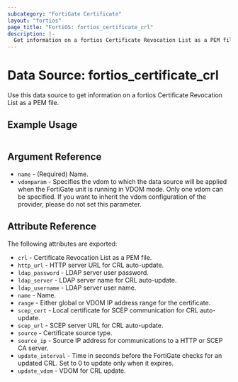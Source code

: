 ```yaml
---
subcategory: "FortiGate Certificate"
layout: "fortios"
page_title: "FortiOS: fortios_certificate_crl"
description: |-
  Get information on a fortios Certificate Revocation List as a PEM file.
---
```


# Data Source: fortios_certificate_crl
Use this data source to get information on a fortios Certificate Revocation List as a PEM file.


## Example Usage

```hcl

```

## Argument Reference

* `name` - (Required) Name.
* `vdomparam` - Specifies the vdom to which the data source will be applied when the FortiGate unit is running in VDOM mode. Only one vdom can be specified. If you want to inherit the vdom configuration of the provider, please do not set this parameter.

## Attribute Reference

The following attributes are exported:

* `crl` - Certificate Revocation List as a PEM file.
* `http_url` - HTTP server URL for CRL auto-update.
* `ldap_password` - LDAP server user password.
* `ldap_server` - LDAP server name for CRL auto-update.
* `ldap_username` - LDAP server user name.
* `name` - Name.
* `range` - Either global or VDOM IP address range for the certificate.
* `scep_cert` - Local certificate for SCEP communication for CRL auto-update.
* `scep_url` - SCEP server URL for CRL auto-update.
* `source` - Certificate source type.
* `source_ip` - Source IP address for communications to a HTTP or SCEP CA server.
* `update_interval` - Time in seconds before the FortiGate checks for an updated CRL. Set to 0 to update only when it expires.
* `update_vdom` - VDOM for CRL update.
